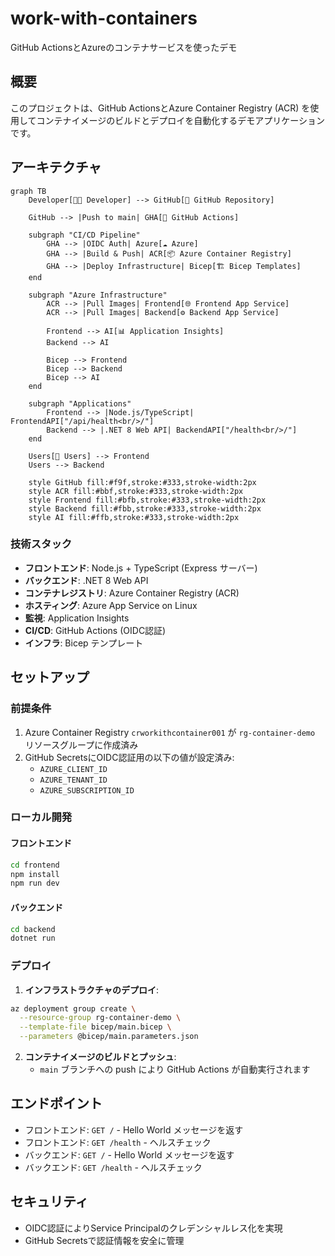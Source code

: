 # work-with-containers

GitHub ActionsとAzureのコンテナサービスを使ったデモ

## 概要

このプロジェクトは、GitHub ActionsとAzure Container Registry (ACR) を使用してコンテナイメージのビルドとデプロイを自動化するデモアプリケーションです。

## アーキテクチャ

```mermaid
graph TB
    Developer[👨‍💻 Developer] --> GitHub[📝 GitHub Repository]
    
    GitHub --> |Push to main| GHA[🚀 GitHub Actions]
    
    subgraph "CI/CD Pipeline"
        GHA --> |OIDC Auth| Azure[☁️ Azure]
        GHA --> |Build & Push| ACR[📦 Azure Container Registry]
        GHA --> |Deploy Infrastructure| Bicep[🏗️ Bicep Templates]
    end
    
    subgraph "Azure Infrastructure"
        ACR --> |Pull Images| Frontend[🌐 Frontend App Service]
        ACR --> |Pull Images| Backend[⚙️ Backend App Service]
        
        Frontend --> AI[📊 Application Insights]
        Backend --> AI
        
        Bicep --> Frontend
        Bicep --> Backend
        Bicep --> AI
    end
    
    subgraph "Applications"
        Frontend --> |Node.js/TypeScript| FrontendAPI["/api/health<br/>/"]
        Backend --> |.NET 8 Web API| BackendAPI["/health<br/>/"]
    end
    
    Users[👥 Users] --> Frontend
    Users --> Backend
    
    style GitHub fill:#f9f,stroke:#333,stroke-width:2px
    style ACR fill:#bbf,stroke:#333,stroke-width:2px
    style Frontend fill:#bfb,stroke:#333,stroke-width:2px
    style Backend fill:#fbb,stroke:#333,stroke-width:2px
    style AI fill:#ffb,stroke:#333,stroke-width:2px
```

### 技術スタック

- **フロントエンド**: Node.js + TypeScript (Express サーバー)
- **バックエンド**: .NET 8 Web API
- **コンテナレジストリ**: Azure Container Registry (ACR)
- **ホスティング**: Azure App Service on Linux
- **監視**: Application Insights
- **CI/CD**: GitHub Actions (OIDC認証)
- **インフラ**: Bicep テンプレート

## セットアップ

### 前提条件

1. Azure Container Registry `crworkithcontainer001` が `rg-container-demo` リソースグループに作成済み
2. GitHub SecretsにOIDC認証用の以下の値が設定済み:
   - `AZURE_CLIENT_ID`
   - `AZURE_TENANT_ID` 
   - `AZURE_SUBSCRIPTION_ID`

### ローカル開発

#### フロントエンド
```bash
cd frontend
npm install
npm run dev
```

#### バックエンド
```bash
cd backend
dotnet run
```

### デプロイ

1. **インフラストラクチャのデプロイ**:
```bash
az deployment group create \
  --resource-group rg-container-demo \
  --template-file bicep/main.bicep \
  --parameters @bicep/main.parameters.json
```

2. **コンテナイメージのビルドとプッシュ**:
   - `main` ブランチへの push により GitHub Actions が自動実行されます

## エンドポイント

- フロントエンド: `GET /` - Hello World メッセージを返す
- フロントエンド: `GET /health` - ヘルスチェック
- バックエンド: `GET /` - Hello World メッセージを返す  
- バックエンド: `GET /health` - ヘルスチェック

## セキュリティ

- OIDC認証によりService Principalのクレデンシャルレス化を実現
- GitHub Secretsで認証情報を安全に管理
